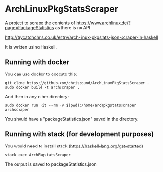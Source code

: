 # ArchLinuxPkgStatsScraper
A project to scrape the contents of https://www.archlinux.de/?page=PackageStatistics as there is no API

http://trycatchchris.co.uk/entry/arch-linux-pkgstats-json-scraper-in-haskell

It is written using Haskell.

## Running with docker

You can use docker to execute this:
```
git clone https://github.com/chrissound/ArchLinuxPkgStatsScraper .
sudo docker build -t archscraper .
```

And then in any other directory:
```
sudo docker run -it --rm -v $(pwd):/home/archpkgstatsscraper archscraper
```

You should have a "packageStatistics.json" saved in the directory. 

## Running with stack (for development purposes)

You would need to install stack (https://haskell-lang.org/get-started)

```
stack exec ArchPkgstatsScraper
```

The output is saved to packageStatistics.json

